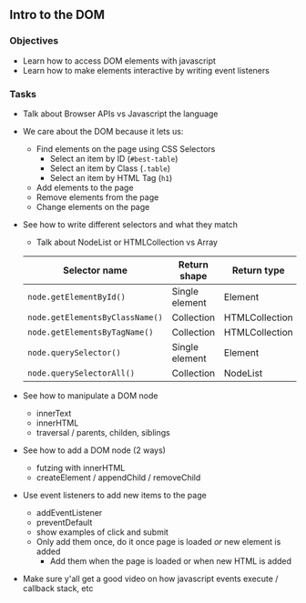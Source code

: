 ## Intro to the DOM

### Objectives

* Learn how to access DOM elements with javascript
* Learn how to make elements interactive by writing event listeners

### Tasks

* Talk about Browser APIs vs Javascript the language

* We care about the DOM because it lets us:
  * Find elements on the page using CSS Selectors
    * Select an item by ID       (`#best-table`)
    * Select an item by Class    (`.table`)
    * Select an item by HTML Tag (`h1`)
  * Add elements to the page
  * Remove elements from the page
  * Change elements on the page

* See how to write different selectors and what they match
  * Talk about NodeList or HTMLCollection vs Array

  | Selector name                   | Return shape   | Return type    | Reference             | forEach? |
  | ------------------------------- | -------------- | -------------- | --------------------- | -------- |
  | `node.getElementById()`        | Single element | Element        | https://goo.gl/8cHGoy | N/A      |
  | `node.getElementsByClassName()` | Collection     | HTMLCollection | https://goo.gl/qcAhcp | No       |
  | `node.getElementsByTagName()`   | Collection     | HTMLCollection | https://goo.gl/QHozSh | No       |
  | `node.querySelector()`          | Single element | Element        | https://goo.gl/6Pqbcc | N/A      |
  | `node.querySelectorAll()`       | Collection     | NodeList       | https://goo.gl/vTfXza | Yes      |

* See how to manipulate a DOM node
  * innerText
  * innerHTML
  * traversal / parents, childen, siblings

* See how to add a DOM node (2 ways)
  * futzing with innerHTML
  * createElement / appendChild / removeChild

* Use event listeners to add new items to the page
  * addEventListener
  * preventDefault
  * show examples of click and submit
  * Only add them once, do it once page is loaded _or_ new element is added
    * Add them when the page is loaded or when new HTML is added

* Make sure y'all get a good video on how javascript events execute / callback stack, etc

